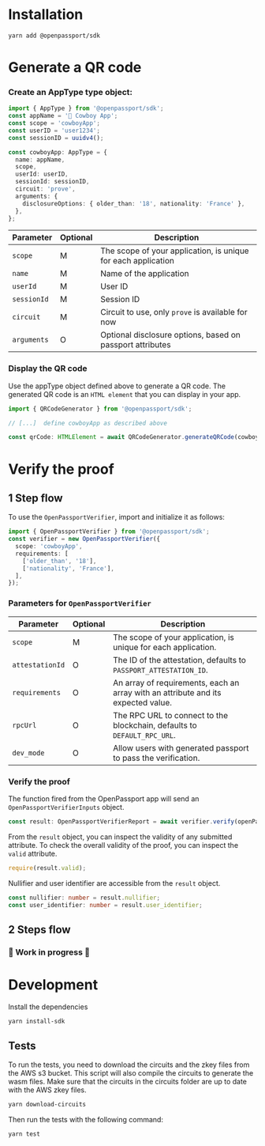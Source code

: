 # Installation

```bash
yarn add @openpassport/sdk
```

# Generate a QR code

### Create an AppType type object:

```typescript
import { AppType } from '@openpassport/sdk';
const appName = '🤠 Cowboy App';
const scope = 'cowboyApp';
const userID = 'user1234';
const sessionID = uuidv4();

const cowboyApp: AppType = {
  name: appName,
  scope,
  userId: userID,
  sessionId: sessionID,
  circuit: 'prove',
  arguments: {
    disclosureOptions: { older_than: '18', nationality: 'France' },
  },
};
```

| Parameter   | Optional | Description                                                   |
| ----------- | -------- | ------------------------------------------------------------- |
| `scope`     | M        | The scope of your application, is unique for each application |
| `name`      | M        | Name of the application                                       |
| `userId`    | M        | User ID                                                       |
| `sessionId` | M        | Session ID                                                    |
| `circuit`   | M        | Circuit to use, only `prove` is available for now             |
| `arguments` | O        | Optional disclosure options, based on passport attributes     |

### Display the QR code

Use the appType object defined above to generate a QR code.
The generated QR code is an `HTML element` that you can display in your app.

```typescript
import { QRCodeGenerator } from '@openpassport/sdk';

// [...]  define cowboyApp as described above

const qrCode: HTMLElement = await QRCodeGenerator.generateQRCode(cowboyApp);
```

# Verify the proof

## 1 Step flow

To use the `OpenPassportVerifier`, import and initialize it as follows:

```typescript
import { OpenPassportVerifier } from '@openpassport/sdk';
const verifier = new OpenPassportVerifier({
  scope: 'cowboyApp',
  requirements: [
    ['older_than', '18'],
    ['nationality', 'France'],
  ],
});
```

### Parameters for `OpenPassportVerifier`

| Parameter       | Optional | Description                                                                       |
| --------------- | -------- | --------------------------------------------------------------------------------- |
| `scope`         | M        | The scope of your application, is unique for each application.                    |
| `attestationId` | O        | The ID of the attestation, defaults to `PASSPORT_ATTESTATION_ID`.                 |
| `requirements`  | O        | An array of requirements, each an array with an attribute and its expected value. |
| `rpcUrl`        | O        | The RPC URL to connect to the blockchain, defaults to `DEFAULT_RPC_URL`.          |
| `dev_mode`      | O        | Allow users with generated passport to pass the verification.                     |

### Verify the proof

The function fired from the OpenPassport app will send an `OpenPassportVerifierInputs` object.

```typescript
const result: OpenPassportVerifierReport = await verifier.verify(openPassportVerifierInputs);
```

From the `result` object, you can inspect the validity of any submitted attribute.
To check the overall validity of the proof, you can inspect the `valid` attribute.

```typescript
require(result.valid);
```

Nullifier and user identifier are accessible from the `result` object.

```typescript
const nullifier: number = result.nullifier;
const user_identifier: number = result.user_identifier;
```

## 2 Steps flow

### 🚧 Work in progress 🚧

# Development

Install the dependencies

```bash
yarn install-sdk
```

## Tests

To run the tests, you need to download the circuits and the zkey files from the AWS s3 bucket.
This script will also compile the circuits to generate the wasm files.
Make sure that the circuits in the circuits folder are up to date with the AWS zkey files.

```bash
yarn download-circuits
```

Then run the tests with the following command:

```bash
yarn test
```
